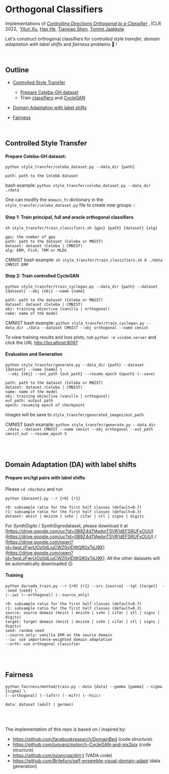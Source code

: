 # Orthogonal Classifiers

Implementations of  [*Controlling Directions Orthogonal to a Classifier*](https://openreview.net/forum?id=DIjCrlsu6Z) , ICLR 2022,  &nbsp;[Yilun Xu](yilun-xu.com), [Hao He](http://people.csail.mit.edu/hehaodele/), [Tianxiao Shen](https://people.csail.mit.edu/tianxiao/), [Tommi Jaakkola](http://people.csail.mit.edu/tommi/tommi.html)

Let's construct orthogonal classifiers for *controlled style transfer*, *domain adaptation with label shifts* and *fairness* problems :cowboy_hat_face: !

<br/>

## Outline

- [Controlled Style Transfer](#style)
  - [Prepare Celeba-GH dataset](#celebagh)
  - Train [classifiers](#classifier) and [CycleGAN](#cyclegan)
- [Domain Adaptation with label shifts](#da)

- [Fairness](#fair)



<br/>

## Controlled Style Transfer<a id="style"></a>

#### Prepare Celeba-GH dataset<a id="celebagh"></a>:

```shell
python style_transfer/celeba_dataset.py --data_dir {path}

path: path to the CelebA dataset
```

bash example: `python style_transfer/celeba_dataset.py --data_dir ./data`

One can modify the `domain_fn` dictionary in the `style_transfer/celeba_dataset.py` file to create new groups :bulb:



#### Step 1: Train principal, full and oracle orthogonal classifiers <a id="classifier"></a>

```shell
sh style_transfer/train_classifiers.sh {gpu} {path} {dataset} {alg}

gpu: the number of gpu
path: path to the dataset (Celeba or MNIST)
dataset: dataset (Celeba | CMNIST)
alg: ERM, Fish, TRM or MLDG
```

CMNIST bash example: `sh style_transfer/train_classifiers.sh 0 ./data CMNIST ERM`



#### Step 2: Train controlled CycleGAN<a id="cyclegan"></a>

```shell
python style_transfer/train_cyclegan.py --data_dir {path} --dataset {dataset} --obj {obj} --name {name}

path: path to the dataset (Celeba or MNIST)
dataset: dataset (Celeba | CMNIST)
obj: training objective (vanilla | orthogonal)
name: name of the model
```

CMNIST bash example: `python style_transfer/train_cyclegan.py --data_dir ./data --dataset CMNIST --obj orthogonal --name cmnist`

To view training results and loss plots, run `python -m visdom.server` and click the URL [http://localhost:8097](http://localhost:8097/)



#### Evaluation and Generation

```shell
python style_transfer/generate.py --data_dir {path} --dataset {dataset} --name {name} \
 --obj {obj} --out_path {out_path} --resume_epoch {epoch} (--save)

path: path to the dataset (Celeba or MNIST)
dataset: dataset (Celeba | CMNIST)
name: name of the model
obj: training objective (vanilla | orthogonal)
out_path: output path
epoch: resuming epoch of checkpoint
```

Images will be save to `style_transfer/generated_images/out_path`

CMNIST bash example: `python style_transfer/generate.py --data_dir ./data --dataset CMNIST --name cmnist --obj orthogonal --out_path cmnist_out --resume_epoch 5`

<br/><br/>

## Domain Adaptation (DA) with label shifts<a id="da"></a>

#### Prepare src/tgt pairs with label shifts

Please `cd /da/data` and run

```shell
python {dataset}.py --r {r0} {r1}

r0: subsample ratio for the first half classes (default=0.7)
r1: subsample ratio for the first half classes (default=0.3)
dataset: mnist | mnistm | svhn | cifar | stl | signs | digits
```

For *SynthDigits* / *SynthSigns*dataset, please download it at [https://drive.google.com/uc?id=0B9Z4d7lAwbnTSVR1dEFSRUFxOUU](https://drive.google.com/uc?id=0B9Z4d7lAwbnTSVR1dEFSRUFxOUU)  / [https://drive.google.com/open?id=1wgLzFwrUOz0dLjuCWZ0ylDWQR0xTdJ9X](https://drive.google.com/open?id=1wgLzFwrUOz0dLjuCWZ0ylDWQR0xTdJ9X). All the other datasets will be automatically downloaded 😉



#### Training

```shell
python da/vada_train.py --r {r0} {r1} --src {source} --tgt {target}  --seed {seed} \
(--iw) (--orthogonal) (--source_only)

r0: subsample ratio for the first half classes (default=0.7)
r1: subsample ratio for the first half classes (default=0.3)
source: source domain (mnist | mnistm | svhn | cifar | stl | signs | digits)
target: target domain (mnist | mnistm | svhn | cifar | stl | signs | digits)
seed: random seed
--source_only: vanilla ERM on the source domain
--iw: use importance-weighted domain adaptation
--orth: use orthogonal classifier
```

<br/><br/>

## Fairness<a id="fair"></a>

```shell
python fairness/method/train.py --data {data} --gamma {gamma} --sigma {sigma} \
(--orthogonal) (--laftr) (--mifr) (--hsic)

data: dataset (adult | german)
```



<br/><br/>

The implementation of this repo is based on / inspired by:

- https://github.com/facebookresearch/DomainBed (code structure).
- https://github.com/junyanz/pytorch-CycleGAN-and-pix2pix (code structure)
- https://github.com/ozanciga/dirt-t (VADA code)
- https://github.com/Britefury/self-ensemble-visual-domain-adapt (data generation)

